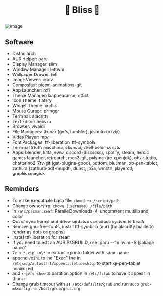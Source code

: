 # <p align="center">🌸 Bliss 🌸</p>
![image](https://user-images.githubusercontent.com/13358601/166813201-3e1ee8f5-02dd-4bab-a935-0c980ce04567.png)
## Software
- Distro: arch
- AUR Helper: paru
- Display Manager: slim
- Window Manager: leftwm
- Wallpaper Drawer: feh
- Image Viewer: nsxiv
- Compositer: picom-animations-git
- App Launcher: rofi
- Theme Manager: lxappearance, qt5ct
- Icon Theme: flatery
- Widget Theme: orchis
- Mouse Cursor: phinger
- Terminal: alacritty
- Text Editor: neovim
- Browser: vivaldi
- File Managers: thunar (gvfs, tumbler), joshuto (p7zip)
- Video Player: mpv
- Font Packages: ttf-liberation, ttf-symbola
- Terminal Stuff: macchina, cbonsai, shell-color-scripts
- Apps: blender, krita, eww, discord (discocss), spotify, steam, heroic games launcher, retroarch, rpcs3-git, polymc (jre-openjdk), obs-studio, chatterino2-7tv-git (gst-plugins-good), bottom, blueman, xp-pen-tablet, zathura (zathura-pdf-mupdf), dunst, jp2a, wmctrl, playerctl, graphicsmagick
## Reminders
- To make executable bash file: `chmod +x /script/path`
- Change ownership: `chown (username) /file/path`
- In `/etc/pacman.conf`: ParallelDownloads=4, uncomment multilib and color
- Out of sync kernel and driver updates can cause system to break
- Remove gnu-free-fonts, install ttf-symbola (aur) (for alacritty braille to render as dots on graphs)
- Install ttf-liberation for steam
- If you need to edit an AUR PKGBUILD, use 'paru --fm nvim -S (pakage name)'
- `7z x *.zip -o\*` to extract zip into folder with same name
- append `/mini` to the "Exec" line in `/etc/xdg/autostart/xppentablet.desktop` to start xp-pen-tablet minimized
- add `x-gvfs-show` to partition option in `/etc/fstab` to have it appear in thunar
- Change grub timeout with `se /etc/defaults/grub` and run `sudo grub-mkconfig -o /boot/grub/grub.cfg`

